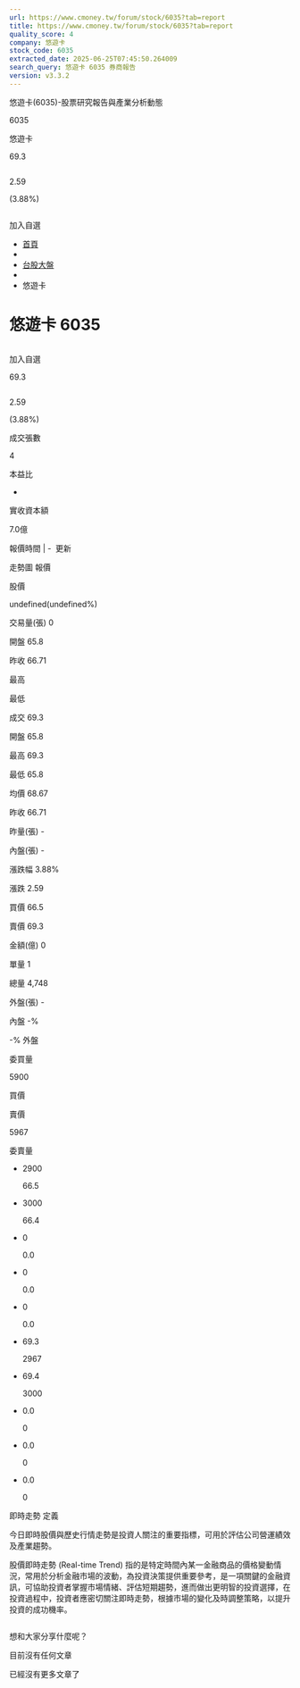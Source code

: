 ```yaml
---
url: https://www.cmoney.tw/forum/stock/6035?tab=report
title: https://www.cmoney.tw/forum/stock/6035?tab=report
quality_score: 4
company: 悠遊卡
stock_code: 6035
extracted_date: 2025-06-25T07:45:50.264009
search_query: 悠遊卡 6035 券商報告
version: v3.3.2
---
```


悠遊卡(6035)-股票研究報告與產業分析動態



6035
 
悠遊卡

69.3

![]()

2.59

(3.88%)

![]()

加入自選

* [首頁](/forum/)
* ![]()
* [台股大盤](/forum/stock)
* ![]()
* 悠遊卡

# 悠遊卡 6035

![]()

加入自選

69.3

![]()

2.59

(3.88%)

成交張數

4

本益比

-

實收資本額

7.0億

報價時間 | - ![]()
更新

走勢圖
報價

股價

undefined(undefined%)

交易量(張)
0

開盤 65.8

昨收 66.71

最高

最低

成交 69.3

開盤 65.8

最高 69.3

最低 65.8

均價 68.67

昨收 66.71

昨量(張) -

內盤(張) -

漲跌幅 3.88%

漲跌 2.59

買價 66.5

賣價 69.3

金額(億) 0

單量 1

總量 4,748

外盤(張) -

內盤 
-%

-%
 外盤

委買量

5900

買價

賣價

5967

委賣量

* 2900

  66.5
* 3000

  66.4
* 0

  0.0
* 0

  0.0
* 0

  0.0

* 69.3

  2967
* 69.4

  3000
* 0.0

  0
* 0.0

  0
* 0.0

  0

即時走勢 定義

今日即時股價與歷史行情走勢是投資人關注的重要指標，可用於評估公司營運績效及產業趨勢。
  
  
股價即時走勢 (Real-time Trend) 指的是特定時間內某一金融商品的價格變動情況，常用於分析金融市場的波動，為投資決策提供重要參考，是一項關鍵的金融資訊，可協助投資者掌握市場情緒、評估短期趨勢，進而做出更明智的投資選擇，在投資過程中，投資者應密切關注即時走勢，根據市場的變化及時調整策略，以提升投資的成功機率。

![]()

想和大家分享什麼呢？

目前沒有任何文章

已經沒有更多文章了

![]()